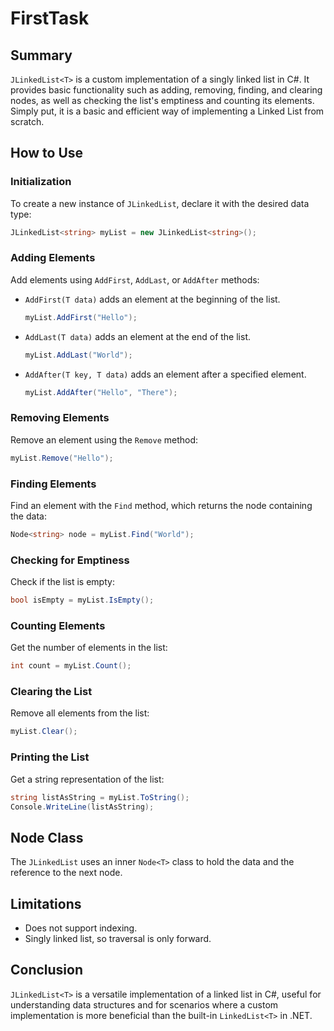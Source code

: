 
# FirstTask

## Summary
`JLinkedList<T>` is a custom implementation of a singly linked list in C#. It provides basic functionality such as adding, removing, finding, and clearing nodes, as well as checking the list's emptiness and counting its elements. Simply put, it is a basic and efficient way of implementing a Linked List from scratch.
## How to Use

### Initialization
To create a new instance of `JLinkedList`, declare it with the desired data type:
```csharp
JLinkedList<string> myList = new JLinkedList<string>();
```

### Adding Elements
Add elements using `AddFirst`, `AddLast`, or `AddAfter` methods:

- `AddFirst(T data)` adds an element at the beginning of the list.
  ```csharp
  myList.AddFirst("Hello");
  ```
- `AddLast(T data)` adds an element at the end of the list.
  ```csharp
  myList.AddLast("World");
  ```
- `AddAfter(T key, T data)` adds an element after a specified element.
  ```csharp
  myList.AddAfter("Hello", "There");
  ```

### Removing Elements
Remove an element using the `Remove` method:
```csharp
myList.Remove("Hello");
```

### Finding Elements
Find an element with the `Find` method, which returns the node containing the data:
```csharp
Node<string> node = myList.Find("World");
```

### Checking for Emptiness
Check if the list is empty:
```csharp
bool isEmpty = myList.IsEmpty();
```

### Counting Elements
Get the number of elements in the list:
```csharp
int count = myList.Count();
```

### Clearing the List
Remove all elements from the list:
```csharp
myList.Clear();
```

### Printing the List
Get a string representation of the list:
```csharp
string listAsString = myList.ToString();
Console.WriteLine(listAsString);
```

## Node Class
The `JLinkedList` uses an inner `Node<T>` class to hold the data and the reference to the next node.

## Limitations
- Does not support indexing.
- Singly linked list, so traversal is only forward.

## Conclusion
`JLinkedList<T>` is a versatile implementation of a linked list in C#, useful for understanding data structures and for scenarios where a custom implementation is more beneficial than the built-in `LinkedList<T>` in .NET.



